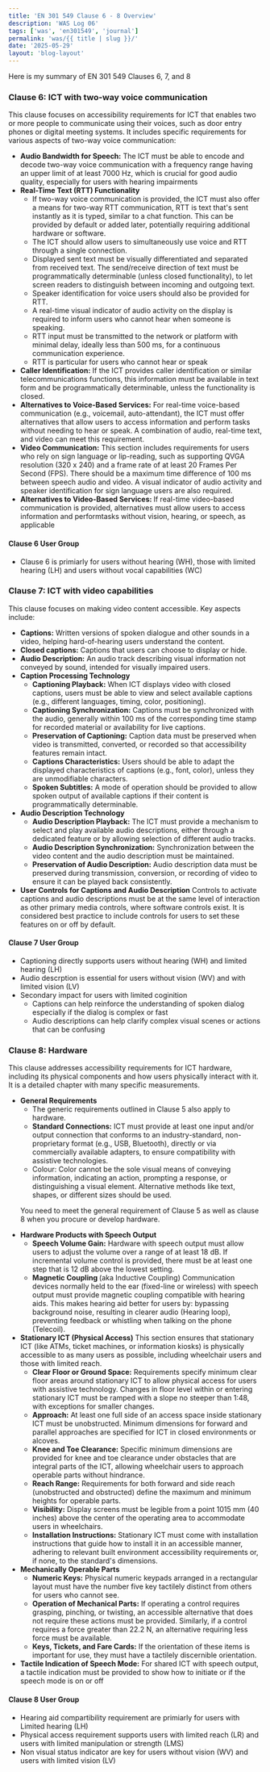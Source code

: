 ```yaml
---
title: 'EN 301 549 Clause 6 - 8 Overview'
description: 'WAS Log 06'
tags: ['was', 'en301549', 'journal']
permalink: 'was/{{ title | slug }}/'
date: '2025-05-29'
layout: 'blog-layout'
---
```


<div class="blog">

  <p>Here is my summary of EN 301 549 Clauses 6, 7, and 8</p>

  <h3>Clause 6: ICT with two-way voice communication</h3>
  <p>This clause focuses on accessibility requirements for ICT that enables two or more people to communicate using
    their voices, such as door entry phones or digital meeting systems. It includes specific requirements for various
    aspects of two-way voice communication:</p>
  <ul>
    <li><strong>Audio Bandwidth for Speech:</strong> The ICT must be able to encode and decode two-way voice
      communication with a frequency range having an upper limit of at least 7000 Hz, which is crucial for good audio
      quality, especially for users with hearing impairments</li>
    <li><strong>Real-Time Text (RTT) Functionality</strong>
      <ul>
        <li>If two-way voice communication is provided, the ICT must also offer a means for two-way RTT communication,
          RTT is text that's sent instantly as it is typed, similar to a chat function.
          This can be provided by default or added later, potentially requiring additional hardware or software.</li>
        <li>The ICT should allow users to simultaneously use voice and RTT through a single connection.</li>
        <li>Displayed sent text must be visually differentiated and separated from received text. The send/receive
          direction of text must be programmatically determinable (unless closed functionality), to let screen readers
          to distinguish between incoming and outgoing text.</li>
        <li>Speaker identification for voice users should also be provided for RTT.</li>
        <li>A real-time visual indicator of audio activity on the display is required to inform users who cannot hear
          when someone is speaking.</li>
        <li>RTT input must be transmitted to the network or platform with minimal delay, ideally less than 500 ms, for a
          continuous communication experience.</li>
        <li>RTT is particular for users who cannot hear or speak</li>
      </ul>
    </li>
    <li><strong>Caller Identification:</strong> If the ICT provides caller identification or similar telecommunications
      functions, this information must be available in text form and be programmatically determinable, unless the
      functionality is closed.</li>
    <li><strong>Alternatives to Voice-Based Services:</strong> For real-time voice-based communication (e.g., voicemail,
      auto-attendant), the ICT must offer alternatives that allow users to access information and perform tasks without
      needing to hear or speak. A combination of audio, real-time text, and video can meet this requirement.</li>
    <li><strong>Video Communication:</strong> This section includes requirements for users who rely on sign language or
      lip-reading, such as supporting QVGA resolution (320 x 240) and a frame rate of at least 20 Frames Per Second
      (FPS). There should be a maximum time difference of 100 ms between speech audio and video. A visual indicator of
      audio activity and speaker identification for sign language users are also required.</li>
    <li><strong>Alternatives to Video-Based Services: </strong> If real-time video-based communication is provided,
      alternatives must allow users to access information and performtasks without vision, hearing, or speech, as
      applicable</li>
  </ul>
  <h4>Clause 6 User Group</h4>
  <ul>
    <li>Clause 6 is primiarly for users without hearing (WH), those with limited hearing (LH) and users without vocal
      capabilities (WC)</li>
  </ul>



  <h3>Clause 7: ICT with video capabilities</h3>
  <p>This clause focuses on making video content accessible. Key aspects include:</p>
  <ul>
    <li><strong>Captions:</strong> Written versions of spoken dialogue and other sounds in a video, helping
      hard-of-hearing users understand the
      content.</li>
    <li><strong>Closed captions:</strong> Captions that users can choose to display or hide.</li>
    <li><strong>Audio Description:</strong> An audio track describing visual information not conveyed by sound, intended
      for visually impaired users.</li>
    <li><strong>Caption Processing Technology</strong>
      <ul>
        <li><strong>Captioning Playback:</strong> When ICT displays video with closed captions, users must be able to
          view and select available captions (e.g., different languages, timing, color, positioning).</li>
        <li><strong>Captioning Synchronization:</strong> Captions must be synchronized with the audio, generally within
          100 ms of the corresponding time stamp for recorded material or availability for live captions.</li>
        <li><strong>Preservation of Captioning:</strong> Caption data must be preserved when video is transmitted,
          converted, or recorded so that accessibility features remain intact.</li>
        <li><strong>Captions Characteristics:</strong> Users should be able to adapt the displayed characteristics of
          captions (e.g., font, color), unless they are unmodifiable characters.</li>
        <li><strong>Spoken Subtitles:</strong> A mode of operation should be provided to allow spoken output of
          available captions if their content is programmatically determinable.</li>
      </ul>
    </li>
    <li><strong>Audio Description Technology</strong>
      <ul>
        <li><strong>Audio Description Playback:</strong> The ICT must provide a mechanism to select and play available
          audio descriptions, either through a dedicated feature or by allowing selection of different audio tracks.
        </li>
        <li><strong>Audio Description Synchronization:</strong> Synchronization between the video content and the audio
          description must be maintained.</li>
        <li><strong>Preservation of Audio Description:</strong> Audio description data must be preserved during
          transmission, conversion, or recording of video to ensure it can be played back consistently.</li>
      </ul>
    </li>
    <li><strong>User Controls for Captions and Audio Description</strong> Controls to activate captions and audio
      descriptions must be at the same level of interaction as other primary media controls, where software controls
      exist. It is considered best practice to include controls for users to set these features on or off by default.
    </li>
  </ul>

  <h4>Clause 7 User Group</h4>
  <ul>
    <li>Captioning directly supports users without hearing (WH) and limited hearing (LH)</li>
    <li>Audio descrption is essential for users without vision (WV) and with limited vision (LV)</li>
    <li>Secondary impact for users with limited coginition
      <ul>
        <li>Captions can help reinforce the understanding of spoken dialog especially if the dialog is complex or fast
        </li>
        <li>Audio descriptions can help clarify complex visual scenes or actions that can be confusing</li>
      </ul>
    </li>
  </ul>


  <h3>Clause 8: Hardware</h3>
  <p>This clause addresses accessibility requirements for ICT hardware, including its physical components and how users
    physically interact with it. It is a detailed chapter with many specific measurements.</p>

  <ul>
    <li><strong>General Requirements</strong>
      <ul>
        <li>The generic requirements outlined in Clause 5 also apply to hardware.</li>
        <li><strong>Standard Connections:</strong> ICT must provide at least one input and/or output connection that
          conforms to an industry-standard, non-proprietary format (e.g., USB, Bluetooth), directly or via commercially
          available adapters, to ensure compatibility with assistive technologies.</li>
        <li>Colour: Color cannot be the sole visual means of conveying information, indicating an action, prompting a
          response, or distinguishing a visual element. Alternative methods like text, shapes, or different sizes should
          be used.
        </li>
      </ul>
      <p class="note my-5">You need to meet the general requirement of Clause 5 as well as clause 8 when you procure or
        develop hardware.</p>
    </li>
    <li><strong>Hardware Products with Speech Output</strong>
      <ul>
        <li><strong>Speech Volume Gain:</strong> Hardware with speech output must allow users to adjust the volume over
          a range of at least 18 dB. If incremental volume control is provided, there must be at least one step that is
          12 dB above the lowest setting.</li>
        <li><strong>Magnetic Coupling </strong> (aka Inductive Coupling) Communication devices normally held to the ear
          (fixed-line or wireless) with speech output must provide magnetic coupling compatible with hearing aids. This
          makes hearing aid better for users by: bypassing background noise, resulting in clearer audio (Hearing loop),
          preventing feedback or whistling when talking on the phone (Telecoil).
        </li>
      </ul>
    </li>
    <li><strong>Stationary ICT (Physical Access)</strong> This section ensures that stationary ICT (like ATMs, ticket
      machines, or information kiosks) is physically accessible to as many users as possible, including wheelchair users
      and those with limited reach.
      <ul>
        <li><strong>Clear Floor or Ground Space:</strong> Requirements specify minimum clear floor areas around
          stationary ICT to allow physical access for users with assistive technology. Changes in floor level within or
          entering stationary ICT must be ramped with a slope no steeper than 1:48, with exceptions for smaller changes.
        </li>
        <li><strong>Approach:</strong> At least one full side of an access space inside stationary ICT must be
          unobstructed. Minimum dimensions for forward and parallel approaches are specified for ICT in closed
          environments or alcoves.</li>
        <li><strong>Knee and Toe Clearance:</strong> Specific minimum dimensions are provided for knee and toe clearance
          under obstacles that are integral parts of the ICT, allowing wheelchair users to approach operable parts
          without hindrance.</li>
        <li><strong>Reach Range:</strong> Requirements for both forward and side reach (unobstructed and obstructed)
          define the maximum and minimum heights for operable parts.</li>
        <li><strong>Visibility:</strong> Display screens must be legible from a point 1015 mm (40 inches) above the
          center of the operating area to accommodate users in wheelchairs.</li>
        <li><strong>Installation Instructions:</strong> Stationary ICT must come with installation instructions that
          guide how to install it in an accessible manner, adhering to relevant built environment accessibility
          requirements or, if none, to the standard's dimensions.
        </li>
      </ul>
    </li>
    <li><strong>Mechanically Operable Parts</strong>
      <ul>
        <li><strong>Numeric Keys:</strong> Physical numeric keypads arranged in a rectangular layout must have the
          number five key tactilely distinct from others for users who cannot see.</li>
        <li><strong>Operation of Mechanical Parts:</strong> If operating a control requires grasping, pinching, or
          twisting, an accessible alternative that does not require these actions must be provided. Similarly, if a
          control requires a force greater than 22.2 N, an alternative requiring less force must be available.</li>
        <li><strong>Keys, Tickets, and Fare Cards:</strong> If the orientation of these items is important for use, they
          must have a tactilely discernible orientation.</li>
      </ul>
    </li>
    <li><strong>Tactile Indication of Speech Mode:</strong> For shared ICT with speech output, a tactile indication must
      be provided to show how to initiate or if the speech mode is on or off</li>
  </ul>
  <h4>Clause 8 User Group</h4>
  <ul>
    <li>Hearing aid compartibility requirement are primiarly for users with Limited hearing (LH)</li>
    <li>Physical access requirement supports users with limited reach (LR) and users with limited manipulation or
      strength (LMS)</li>
    <li>Non visual status indicator are key for users without vision (WV) and users with limited vision (LV)</li>
  </ul>

</div>